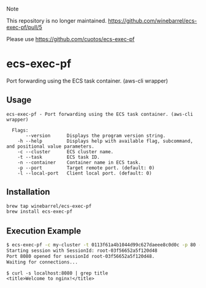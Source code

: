 > [!note]
> This repository is no longer maintained. https://github.com/winebarrel/ecs-exec-pf/pull/5
> 
> Please use https://github.com/cuotos/ecs-exec-pf

# ecs-exec-pf

Port forwarding using the ECS task container. (aws-cli wrapper)

## Usage

```
ecs-exec-pf - Port forwarding using the ECS task container. (aws-cli wrapper)

  Flags:
       --version      Displays the program version string.
    -h --help         Displays help with available flag, subcommand, and positional value parameters.
    -c --cluster      ECS cluster name.
    -t --task         ECS task ID.
    -n --container    Container name in ECS task.
    -p --port         Target remote port. (default: 0)
    -l --local-port   Client local port. (default: 0)
```

## Installation

```sh
brew tap winebarrel/ecs-exec-pf
brew install ecs-exec-pf
```

## Execution Example

```sh
$ ecs-exec-pf -c my-cluster -t 0113f61a4b1044d99c627daeee8c0d0c -p 80 -l 8080
Starting session with SessionId: root-03f56652a5f120d48
Port 8080 opened for sessionId root-03f56652a5f120d48.
Waiting for connections...
```

```
$ curl -s localhost:8080 | grep title
<title>Welcome to nginx!</title>
```
